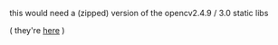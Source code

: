this would need a (zipped) version of the opencv2.4.9 / 3.0 static libs

( they're [here](https://github.com/berak/sugarcoatedchili) )
